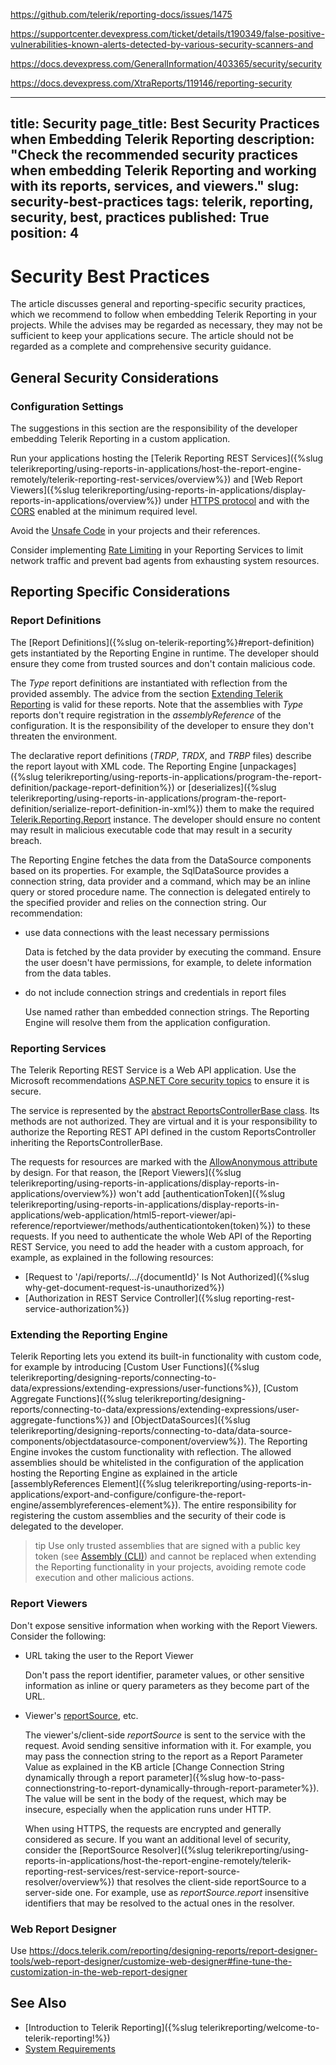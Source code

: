 https://github.com/telerik/reporting-docs/issues/1475

https://supportcenter.devexpress.com/ticket/details/t190349/false-positive-vulnerabilities-known-alerts-detected-by-various-security-scanners-and

https://docs.devexpress.com/GeneralInformation/403365/security/security

https://docs.devexpress.com/XtraReports/119146/reporting-security

---
title: Security
page_title: Best Security Practices when Embedding Telerik Reporting
description: "Check the recommended security practices when embedding Telerik Reporting and working with its reports, services, and viewers."
slug: security-best-practices
tags: telerik, reporting, security, best, practices
published: True
position: 4
---

# Security Best Practices

The article discusses general and reporting-specific security practices, which we recommend to follow when embedding Telerik Reporting in your projects. While the advises may be regarded as necessary, they may not be sufficient to keep your applications secure. The article should not be regarded as a complete and comprehensive security guidance.

## General Security Considerations

### Configuration Settings

The suggestions in this section are the responsibility of the developer embedding Telerik Reporting in a custom application.

Run your applications hosting the [Telerik Reporting REST Services]({%slug telerikreporting/using-reports-in-applications/host-the-report-engine-remotely/telerik-reporting-rest-services/overview%}) and [Web Report Viewers]({%slug telerikreporting/using-reports-in-applications/display-reports-in-applications/overview%}) under [HTTPS protocol](https://developer.mozilla.org/en-US/docs/Glossary/HTTPS) and with the [CORS](https://developer.mozilla.org/en-US/docs/Glossary/CORS) enabled at the minimum required level.

Avoid the [Unsafe Code](https://learn.microsoft.com/en-us/dotnet/csharp/language-reference/unsafe-code#c-language-specification) in your projects and their references.

Consider implementing [Rate Limiting](https://learn.microsoft.com/en-us/aspnet/core/performance/rate-limit?view=aspnetcore-8.0) in your Reporting Services to limit network traffic and prevent bad agents from exhausting system resources.

## Reporting Specific Considerations

### Report Definitions

The [Report Definitions]({%slug on-telerik-reporting%}#report-definition) gets instantiated by the Reporting Engine in runtime. The developer should ensure they come from trusted sources and don't contain malicious code.

The _Type_ report definitions are instantiated with reflection from the provided assembly. The advice from the section [Extending Telerik Reporting](#extending-telerik-reporting) is valid for these reports. Note that the assemblies with _Type_ reports don't require registration in the _assemblyReference_ of the configuration. It is the responsibility of the developer to ensure they don't threaten the environment.

The declarative report definitions (_TRDP_, _TRDX_, and _TRBP_ files) describe the report layout with XML code. The Reporting Engine [unpackages]({%slug telerikreporting/using-reports-in-applications/program-the-report-definition/package-report-definition%}) or [deserializes]({%slug telerikreporting/using-reports-in-applications/program-the-report-definition/serialize-report-definition-in-xml%}) them to make the required [Telerik.Reporting.Report](/api/telerik.reporting.report) instance. The developer should ensure no content may result in malicious executable code that may result in a security breach.

The Reporting Engine fetches the data from the DataSource components based on its properties. For example, the SqlDataSource provides a connection string, data provider and a command, which may be an inline query or stored procedure name. The connection is delegated entirely to the specified provider and relies on the connection string. Our recommendation:

* use data connections with the least necessary permissions

	Data is fetched by the data provider by executing the command. Ensure the user doesn't have permissions, for example, to delete information from the data tables.

* do not include connection strings and credentials in report files

	Use named rather than embedded connection strings. The Reporting Engine will resolve them from the application configuration.

### Reporting Services

The Telerik Reporting REST Service is a Web API application. Use the Microsoft recommendations [ASP.NET Core security topics](https://learn.microsoft.com/en-us/aspnet/core/security/?view=aspnetcore-8.0) to ensure it is secure.

The service is represented by the [abstract ReportsControllerBase class](/api/telerik.reporting.services.webapi.reportscontrollerbase). Its methods are not authorized. They are virtual and it is your responsibility to authorize the Reporting REST API defined in the custom ReportsController inheriting the ReportsControllerBase.

The requests for resources are marked with the [AllowAnonymous attribute](https://learn.microsoft.com/en-us/dotnet/api/microsoft.aspnetcore.authorization.allowanonymousattribute?view=aspnetcore-8.0) by design. For that reason, the [Report Viewers]({%slug telerikreporting/using-reports-in-applications/display-reports-in-applications/overview%}) won't add [authenticationToken]({%slug telerikreporting/using-reports-in-applications/display-reports-in-applications/web-application/html5-report-viewer/api-reference/reportviewer/methods/authenticationtoken(token)%}) to these requests. If you need to authenticate the whole Web API of the Reporting REST Service, you need to add the header with a custom approach, for example, as explained in the following resources:

* [Request to '/api/reports/.../{documentId}' Is Not Authorized]({%slug why-get-document-request-is-unauthorized%})
* [Authorization in REST Service Controller]({%slug reporting-rest-service-authorization%})

### Extending the Reporting Engine

Telerik Reporting lets you extend its built-in functionality with custom code, for example by introducing [Custom User Functions]({%slug telerikreporting/designing-reports/connecting-to-data/expressions/extending-expressions/user-functions%}), [Custom Aggregate Functions]({%slug telerikreporting/designing-reports/connecting-to-data/expressions/extending-expressions/user-aggregate-functions%}) and [ObjectDataSources]({%slug telerikreporting/designing-reports/connecting-to-data/data-source-components/objectdatasource-component/overview%}). The Reporting Engine invokes the custom functionality with reflection. The allowed assemblies should be whitelisted in the configuration of the application hosting the Reporting Engine as explained in the article [assemblyReferences Element]({%slug telerikreporting/using-reports-in-applications/export-and-configure/configure-the-report-engine/assemblyreferences-element%}). The entire responsibility for registering the custom assemblies and the security of their code is delegated to the developer.

>tip Use only trusted assemblies that are signed with a public key token (see [Assembly (CLI)](https://en.wikipedia.org/wiki/Assembly_(CLI))) and cannot be replaced when extending the Reporting functionality in your projects, avoiding remote code execution and other malicious actions.

### Report Viewers

Don't expose sensitive information when working with the Report Viewers. Consider the following:

* URL taking the user to the Report Viewer

	Don't pass the report identifier, parameter values, or other sensitive information as inline or query parameters as they become part of the URL.

* Viewer's [reportSource]({%telerikreporting/using-reports-in-applications/display-reports-in-applications/web-application/html5-report-viewer/api-reference/reportviewer/methods/reportsource(rs)%}), etc.

	The viewer's/client-side _reportSource_ is sent to the service with the request. Avoid sending sensitive information with it. For example, you may pass the connection string to the report as a Report Parameter Value as explained in the KB article [Change Connection String dynamically through a report parameter]({%slug how-to-pass-connectionstring-to-report-dynamically-through-report-parameter%}). The value will be sent in the body of the request, which may be insecure, especially when the application runs under HTTP.
	
	When using HTTPS, the requests are encrypted and generally considered as secure. If you want an additional level of security, consider the [ReportSource Resolver]({%slug telerikreporting/using-reports-in-applications/host-the-report-engine-remotely/telerik-reporting-rest-services/rest-service-report-source-resolver/overview%}) that resolves the client-side reportSource to a server-side one. For example, use as _reportSource.report_ insensitive identifiers that may be resolved to the actual ones in the resolver.

### Web Report Designer

Use https://docs.telerik.com/reporting/designing-reports/report-designer-tools/web-report-designer/customize-web-designer#fine-tune-the-customization-in-the-web-report-designer



## See Also

* [Introduction to Telerik Reporting]({%slug telerikreporting/welcome-to-telerik-reporting!%})
* [System Requirements](https://www.telerik.com/products/reporting/system-requirements)
